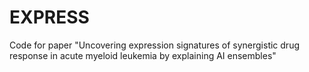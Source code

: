 # EXPRESS
Code for paper "Uncovering expression signatures of synergistic drug response in acute myeloid leukemia by explaining AI ensembles"
